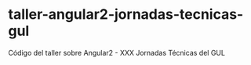 # taller-angular2-jornadas-tecnicas-gul
Código del taller sobre Angular2 - XXX Jornadas Técnicas del GUL
